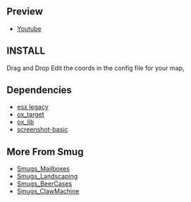 ## Preview
- [Youtube](https://youtu.be/WO4yoevtVZI)


## INSTALL

Drag and Drop
Edit the coords in the config file for your map,

## Dependencies
- [esx legacy](https://github.com/esx-framework/esx_core)
- [ox_target](https://github.com/overextended/ox_target)
- [ox_lib](https://github.com/overextended/ox_lib)
- [screenshot-basic](https://github.com/citizenfx/screenshot-basic)

## More From Smug
- [Smugs_Mailboxes](https://forum.cfx.re/t/smugs-mailboxes/5078875/17)
- [Smugs_Landscaping](https://forum.cfx.re/t/smugs-landscaping/5120478/5)
- [Smugs_BeerCases](https://forum.cfx.re/t/smugs-landscaping/5120478/5)
- [Smugs_ClawMachine](https://forum.cfx.re/t/smugs-landscaping/5120478/5)
